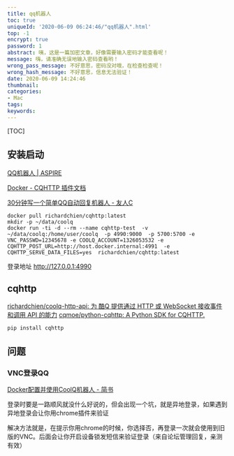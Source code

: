```yaml
---
title: qq机器人
toc: true
uniqueId: '2020-06-09 06:24:46/"qq机器人".html'
top: -1
encrypt: true
password: 1
abstract: 咦，这是一篇加密文章，好像需要输入密码才能查看呢！
message: 嗨，请准确无误地输入密码查看哟！
wrong_pass_message: 不好意思，密码没对哦，在检查检查呢！
wrong_hash_message: 不好意思，信息无法验证！
date: 2020-06-09 14:24:46
thumbnail:
categories:
- Mac
tags:
keywords:
---
```



[TOC]

<!--more-->

## 安装启动

[QQ机器人 | ASPIRE](https://ixyzero.com/blog/archives/4463.html)

[Docker - CQHTTP 插件文档](https://cqhttp.cc/docs/4.15/#/Docker)

[30分钟写一个简单QQ自动回复机器人 - 友人C](https://www.ihewro.com/archives/979/comment-page-1)

```shell
docker pull richardchien/cqhttp:latest
mkdir -p ~/data/coolq
docker run -ti -d --rm --name cqhttp-test  -v ~/data/coolq:/home/user/coolq  -p 4990:9000  -p 5700:5700 -e VNC_PASSWD=12345678 -e COOLQ_ACCOUNT=1326053532 -e CQHTTP_POST_URL=http://host.docker.internal:4991  -e CQHTTP_SERVE_DATA_FILES=yes  richardchien/cqhttp:latest
```

登录地址 http://127.0.0.1:4990



## cqhttp

[richardchien/coolq-http-api: 为 酷Q 提供通过 HTTP 或 WebSocket 接收事件和调用 API 的能力](https://github.com/richardchien/coolq-http-api)
[cqmoe/python-cqhttp: A Python SDK for CQHTTP.](https://github.com/cqmoe/python-cqhttp)

```shell
pip install cqhttp
```







## 问题

### VNC登录QQ

[Docker配置并使用CoolQ机器人 - 简书](https://www.jianshu.com/p/baa747a54d5e)

登录时要是一路顺风就没什么好说的，但会出现一个坑，就是异地登录，如果遇到异地登录会让你用chrome插件来验证

解决方法就是，在提示你用chrome的时候，你选择否，再登录一次就会使用到旧版的VNC。后面会让你开启设备锁发短信来验证登录（来自论坛管理回复，亲测有效）
